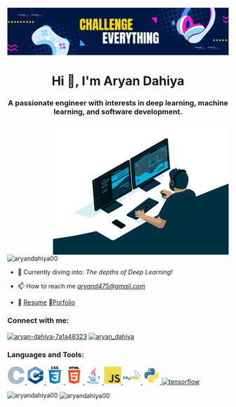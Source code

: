 ![MasterHead](https://github.com/AryanDahiya00/AryanDahiya00/blob/main/11275915.jpg)
<h1 align="center">Hi 👋, I'm Aryan Dahiya</h1>
<h3 align="center">A passionate engineer with interests in deep learning, machine learning, and software development.</h3>
<img align="right" alt="Coding" width="400" src="https://raw.githubusercontent.com/JokeDevil/JokeDevil/master/code.gif">

<p align="left"> <img src="https://komarev.com/ghpvc/?username=aryandahiya00&label=Profile%20views&color=0e75b6&style=flat" alt="aryandahiya00" /> </p>

- 🌱 Currently diving into: *The depths of Deep Learning!*

- 📫 How to reach me *aryand475@gmail.com*

- 📄 [Resume](https://drive.google.com/file/d/1YpVetQGKWyVuJrTXz991PGnQSe9r9J_n/view?usp=sharing) 💼[Porfolio](https://myportfolio-1-jbgj.onrender.com/)



<h3 align="left">Connect with me:</h3>
<p align="left">
<a href="https://linkedin.com/in/aryan-dahiya-7a1a48323" target="blank"><img align="center" src="https://raw.githubusercontent.com/rahuldkjain/github-profile-readme-generator/master/src/images/icons/Social/linked-in-alt.svg" alt="aryan-dahiya-7a1a48323" height="30" width="40" /></a>
<a href="https://www.leetcode.com/aryan_dahiya" target="blank"><img align="center" src="https://raw.githubusercontent.com/rahuldkjain/github-profile-readme-generator/master/src/images/icons/Social/leet-code.svg" alt="aryan_dahiya" height="30" width="40" /></a>
</p>

<h3 align="left">Languages and Tools:</h3>
<p align="left"> <a href="https://www.cprogramming.com/" target="_blank" rel="noreferrer"> <img src="https://raw.githubusercontent.com/devicons/devicon/master/icons/c/c-original.svg" alt="c" width="40" height="40"/> </a> <a href="https://www.w3schools.com/cpp/" target="_blank" rel="noreferrer"> <img src="https://raw.githubusercontent.com/devicons/devicon/master/icons/cplusplus/cplusplus-original.svg" alt="cplusplus" width="40" height="40"/> </a> <a href="https://www.w3schools.com/css/" target="_blank" rel="noreferrer"> <img src="https://raw.githubusercontent.com/devicons/devicon/master/icons/css3/css3-original-wordmark.svg" alt="css3" width="40" height="40"/> </a> <a href="https://www.w3.org/html/" target="_blank" rel="noreferrer"> <img src="https://raw.githubusercontent.com/devicons/devicon/master/icons/html5/html5-original-wordmark.svg" alt="html5" width="40" height="40"/> </a> <a href="https://www.java.com" target="_blank" rel="noreferrer"> <img src="https://raw.githubusercontent.com/devicons/devicon/master/icons/java/java-original.svg" alt="java" width="40" height="40"/> </a> <a href="https://developer.mozilla.org/en-US/docs/Web/JavaScript" target="_blank" rel="noreferrer"> <img src="https://raw.githubusercontent.com/devicons/devicon/master/icons/javascript/javascript-original.svg" alt="javascript" width="40" height="40"/> </a> <a href="https://www.mysql.com/" target="_blank" rel="noreferrer"> <img src="https://raw.githubusercontent.com/devicons/devicon/master/icons/mysql/mysql-original-wordmark.svg" alt="mysql" width="40" height="40"/> </a> <a href="https://www.python.org" target="_blank" rel="noreferrer"> <img src="https://raw.githubusercontent.com/devicons/devicon/master/icons/python/python-original.svg" alt="python" width="40" height="40"/> </a> <a href="https://www.tensorflow.org" target="_blank" rel="noreferrer"> <img src="https://www.vectorlogo.zone/logos/tensorflow/tensorflow-icon.svg" alt="tensorflow" width="40" height="40"/> </a> </p>

<p><img align="left" src="https://github-readme-stats.vercel.app/api/top-langs?username=aryandahiya00&show_icons=true&locale=en&layout=compact" alt="aryandahiya00" /></p>

<p>&nbsp;<img align="center" src="https://github-readme-stats.vercel.app/api?username=aryandahiya00&show_icons=true&locale=en" alt="aryandahiya00" /></p>
